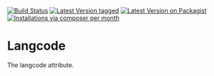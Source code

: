 [![Build Status](https://github.com/MetaModels/attribute_langcode/actions/workflows/diagnostics.yml/badge.svg)](https://github.com/MetaModels/attribute_langcode/actions)
[![Latest Version tagged](http://img.shields.io/github/tag/MetaModels/attribute_langcode.svg)](https://github.com/MetaModels/attribute_langcode/tags)
[![Latest Version on Packagist](http://img.shields.io/packagist/v/MetaModels/attribute_langcode.svg)](https://packagist.org/packages/MetaModels/attribute_langcode)
[![Installations via composer per month](http://img.shields.io/packagist/dm/MetaModels/attribute_langcode.svg)](https://packagist.org/packages/MetaModels/attribute_langcode)

Langcode
========

The langcode attribute.
